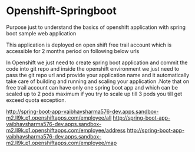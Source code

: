 # Openshift-Springboot
Purpose just to understand the basics of openshift application with spring boot sample web application

This application is deployed on open shift free trail account which is accessible for 2 months period on following below urls

In Openshift we just need to create spring boot application and commit the code into git repo and inside the openshift environment we just need to pass the git repo url and provide your application name and it automatically take care of  building and running and scaling your application .Note that on free trail account can have only one spring boot app and which can be scaled up to 2 pods maximum if you try to scale up till 3 pods you till get exceed quota exception.

http://spring-boot-app-vaibhavsharma576-dev.apps.sandbox-m2.ll9k.p1.openshiftapps.com/employee/all
http://spring-boot-app-vaibhavsharma576-dev.apps.sandbox-m2.ll9k.p1.openshiftapps.com/employee/address
http://spring-boot-app-vaibhavsharma576-dev.apps.sandbox-m2.ll9k.p1.openshiftapps.com/employee/map